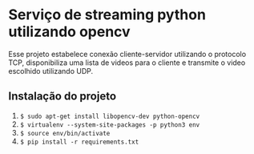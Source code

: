 # Serviço de streaming python utilizando opencv

Esse projeto estabelece conexão cliente-servidor utilizando o protocolo TCP, 
disponibiliza uma lista de videos para o cliente e transmite o video escolhido
utilizando UDP. 

## Instalação do projeto
1. `$ sudo apt-get install libopencv-dev python-opencv`
2. `$ virtualenv --system-site-packages -p python3 env`
3. `$ source env/bin/activate`
4. `$ pip install -r requirements.txt`
